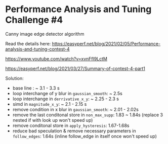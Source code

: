 # Performance Analysis and Tuning Challenge #4

Canny image edge detector algorithm

Read the details here:
https://easyperf.net/blog/2021/02/05/Performance-analysis-and-tuning-contest-4

https://www.youtube.com/watch?v=xvnFfl9LctM

https://easyperf.net/blog/2021/03/27/Summary-of-contest-4-part1

Solution:
* base line : ~ 3.1 - 3.3 s
* loop interchange of y blur in `gaussian_smooth`:  ~ 2.5s
* loop interchange in `derrivative_x_y`:  ~ 2.25 - 2.3 s
* simd in `magnitude_x_y`:  ~ 2.1 - 2.15 s
* remove condition in x blur in `gaussian_smooth`:  ~ 2.01 - 2.02s
* remove the last conditonal store in `non_max_supp`: 1.83 ~ 1.84s (replace 3 nested if with look up won't speed up)
* remove conditonal store in `apply_hysteresis`: 1.67-1.68s
* reduce bad speculation & remove necessary parameters in `follow_edges`: 1.64s (inline follow_edge in itself once won't speed up)
